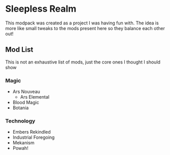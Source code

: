 # Sleepless Realm

This modpack was created as a project I was having fun with. The idea is more like small tweaks to the mods present here so they balance each other out!

## Mod List

This is not an exhaustive list of mods, just the core ones I thought I should show

### Magic

- Ars Nouveau
  - Ars Elemental
- Blood Magic
- Botania

### Technology

- Embers Rekindled
- Industrial Foregoing
- Mekanism
- Powah!

### 
